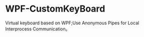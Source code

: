 # WPF-CustomKeyBoard
Virtual keyboard based on WPF;Use Anonymous Pipes for Local Interprocess Communication。
